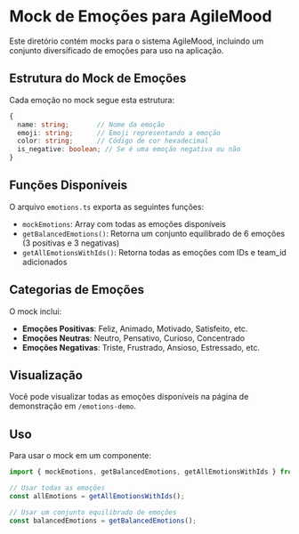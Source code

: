 # Mock de Emoções para AgileMood

Este diretório contém mocks para o sistema AgileMood, incluindo um conjunto diversificado de emoções para uso na aplicação.

## Estrutura do Mock de Emoções

Cada emoção no mock segue esta estrutura:

```typescript
{
  name: string;       // Nome da emoção
  emoji: string;      // Emoji representando a emoção
  color: string;      // Código de cor hexadecimal
  is_negative: boolean; // Se é uma emoção negativa ou não
}
```

## Funções Disponíveis

O arquivo `emotions.ts` exporta as seguintes funções:

- `mockEmotions`: Array com todas as emoções disponíveis
- `getBalancedEmotions()`: Retorna um conjunto equilibrado de 6 emoções (3 positivas e 3 negativas)
- `getAllEmotionsWithIds()`: Retorna todas as emoções com IDs e team_id adicionados

## Categorias de Emoções

O mock inclui:

- **Emoções Positivas**: Feliz, Animado, Motivado, Satisfeito, etc.
- **Emoções Neutras**: Neutro, Pensativo, Curioso, Concentrado
- **Emoções Negativas**: Triste, Frustrado, Ansioso, Estressado, etc.

## Visualização

Você pode visualizar todas as emoções disponíveis na página de demonstração em `/emotions-demo`.

## Uso

Para usar o mock em um componente:

```typescript
import { mockEmotions, getBalancedEmotions, getAllEmotionsWithIds } from "@/mocks/emotions";

// Usar todas as emoções
const allEmotions = getAllEmotionsWithIds();

// Usar um conjunto equilibrado de emoções
const balancedEmotions = getBalancedEmotions();
``` 